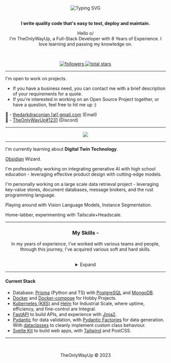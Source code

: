 <div align="center">
<img src="https://readme-typing-svg.demolab.com?font=Fira+Code&duration=4000&pause=250&center=true&multiline=true&width=435&lines=%F0%9D%90%93%F0%9D%90%A1%F0%9D%90%9E%F0%9D%90%8E%F0%9D%90%A7%F0%9D%90%A5%F0%9D%90%B2%F0%9D%90%96%F0%9D%90%9A%F0%9D%90%B2%F0%9D%90%94%F0%9D%90%A9;%F0%9D%98%97%F0%9D%98%B6%F0%9D%98%B3%F0%9D%98%B4%F0%9D%98%B6%F0%9D%98%AA%F0%9D%98%B5+%F0%9D%98%B0%F0%9D%98%A7+%F0%9D%98%97%F0%9D%98%A6%F0%9D%98%B3%F0%9D%98%A7%F0%9D%98%A6%F0%9D%98%A4%F0%9D%98%B5%F0%9D%98%AA%F0%9D%98%B0%F0%9D%98%AF" alt="Typing SVG" />
<br><br>

**I write quality code that's easy to test, deploy and maintain.**

Hello o/  
I'm TheOnlyWayUp, a Full-Stack Developer with 8 Years of Experience. I love learning and passing my knowledge on.

<br>

<p align="center">
    <a href="https://github.com/TheOnlyWayUp?tab=followers">
        <img alt="followers" title="Follow me on Github" src="https://custom-icon-badges.herokuapp.com/github/followers/TheOnlyWayUp?color=236ad3&labelColor=1155ba&style=for-the-badge&logo=person-add&label=Follow&logoColor=white"/>
    </a>
    <a href="https://github.com/TheOnlyWayUp?tab=repositories&sort=stargazers">
        <img alt="total stars" title="Total stars on GitHub" src="https://custom-icon-badges.herokuapp.com/badge/dynamic/json?logo=star&color=55960c&labelColor=488207&label=Stars&style=for-the-badge&query=%24.stars&url=https://api.github-star-counter.workers.dev/user/TheOnlyWayUp"/>
    </a>
</p>
    
</div>

-----------

<div align="left"><p>

I'm open to work on projects.
- If you have a business need, you can contact me with a brief description of your requirements for a quote. 
- If you're interested in working on an Open Source Project together, or have a question, feel free to hit me up :)


📧 - [thedarkdraconian [at] gmail.com](mailto://thedarkdraconian@gmail.com) (Email)  
💬 - [TheOnlyWayUp#1231](https://discord.com/users/876055467678375998) (Discord)


</p></div>
    
---------

<div align="center">
<img src="http://github-readme-streak-stats.herokuapp.com?user=TheOnlyWayUp&theme=dracula&hide_border=true&date_format=M%20j%5B%2C%20Y%5D&stroke=AB2CDD&ring=946AFD&fire=DD2727&sideLabels=7CDD9F">
</div>

---------

I'm currently learning about __Digital Twin Technology__.

[Obsidian](https://obsidian.md) Wizard.

I'm professionally working on integrating generative AI with high school education - leveraging effective product design with cutting-edge models.

I'm personally working on a large scale data retrieval project - leveraging key-value stores, document databases, message brokers, and the rust programming language.

Playing around with Vision Language Models, Instance Segmentation.

Home-labber, experimenting with Tailscale+Headscale.

-----------

<div align="center">

<h3>My Skills -</h3>
<p>In my years of experience, I've worked with various teams and people, through this journey, I've acquired various soft and hard skills.</p>
<br>
<details><summary>Expand</summary>

<div align="left">

**Source Control**
- Git, and Apache Subversion (SVN)

**Backend Frameworks**
- FastAPI, SvelteKit, Node.JS, Django, Flask, Quart, and Bun

**Frontend Frameworks**
- Svelte, Jinja2, and Next.js

**Containerization**
- Docker, Docker-Compose, and K8s (Kubernetes) + Helm

**Databases**
- PostgreSQL, SQLite, MongoDB, CouchDB, CockroachDB, Infinigraph, Milvus (VectorDB), Qdrant (VectorDB), and InfluxDB

**AI/ML**
- SpaCy (NLP), Tensorflow (Machine Learning), Keras (Deep Learning/Artificial Neural Networks)
- I'm fluent with Neural Networks, Transformers, Decision Trees, and Nearest Neighbour Algorithms.
- Vector Databases, Embeddings, Similarity Searching, the like. I understand AI/ML at a theoretical level and can implement all of these concepts in pure Python. 

**Data Visualization**
- Tableau, Grafana, Google Charts, PowerBI, Seaborn, and Matplotlib

**Data Manipulation**
- Datasette (Exploration), Pandas & NumPy (Representation, Manipulation), Polars

**Cloud Platforms**
- Google Cloud Platform (OAuth2, AI/ML APIs, Firebase), Amazon Web Services (Cognito, S3 Buckets, Data Storage), Microsoft Azure (Backend as a Service), Hetzner (VPS Provider), Linode (VPS Provider), DigitalOcean (VPS Provider), Scaleway (Serverless Functions), Cloudflare Workers (Serverless Functions)
- FinOps, Data Sovereignty, Containerization, Container Optimization and Orchestration with Horizontal Scaling and Load Balancing
- Secrets Management

**Protocols**
- (S)FTP, (E)SMTP(S), HTTP(S), IPFS, IPv4, TCP, UDP, IPv6, IPC, gRPC, RPC, protobuf, MIME

**General Skills**
- Discord Bots (Disnake, Discord.py, and PyCord), OAuth2 Flows, JWT handling, Symmetric and Asymmetric Encryption Methods, I/O Intensive Optimization with Asynchronous Structures, Payment Gateway Integrations (Stripe), Complex and Simple Data Visualization (Seaborn, TF Projector, Matplotlib), Payment Strategies (Metered Billing/Pay Per Use, Subscription Services, etc.), and Comparing Images, Audio and Text for Similarity. Minecraft Plugin Development, Minecraft Server Management.

</details>

</div>

-----------

#### Current Stack
- Database: [Prisma](https://prisma.io) (Python and TS) with [PostgreSQL](https://www.postgresql.org) and [MongoDB](https://www.mongodb.com).
- [Docker](https://docker.com) and [Docker-compose](https://docs.docker.com/compose/) for Hobby Projects.
- [Kubernetes (K8S)](https://kubernetes.io) and [Helm](https://helm.sh) for Industrial Scale, where uptime, efficiency, and fine-control are Integral.
- [FastAPI](https://fastapi.tiangolo.com/) to build APIs, and experience with [Jinja2](https://svn.python.org/projects/external/Jinja-2.1.1/docs/_build/html/index.html).
- [Pydantic](https://pydantic-docs.helpmanual.io/) for data validation, with [Pydantic Factories](https://goldziher.github.io/pydantic-factories/) for data generation. With [dataclasses](https://docs.python.org/3/library/dataclasses.html) to cleanly implement custom class behaviour.
- [Svelte Kit](https://kit.svelte.dev) to build web apps, with [Tailwind](https://tailwindcss.com) and PostCSS.

-----------

<br>

<div align="center">
    <p>TheOnlyWayUp © 2023</p>
</div>

